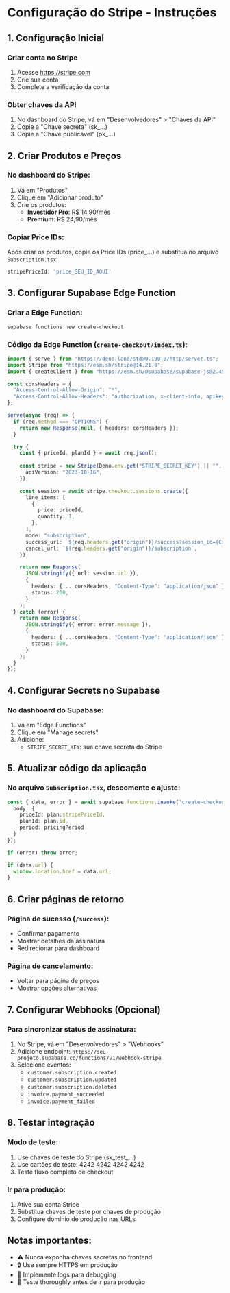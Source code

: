 
# Configuração do Stripe - Instruções

## 1. Configuração Inicial

### Criar conta no Stripe
1. Acesse https://stripe.com
2. Crie sua conta
3. Complete a verificação da conta

### Obter chaves da API
1. No dashboard do Stripe, vá em "Desenvolvedores" > "Chaves da API"
2. Copie a "Chave secreta" (sk_...)
3. Copie a "Chave publicável" (pk_...)

## 2. Criar Produtos e Preços

### No dashboard do Stripe:
1. Vá em "Produtos"
2. Clique em "Adicionar produto"
3. Crie os produtos:
   - **Investidor Pro**: R$ 14,90/mês
   - **Premium**: R$ 24,90/mês

### Copiar Price IDs:
Após criar os produtos, copie os Price IDs (price_...) e substitua no arquivo `Subscription.tsx`:
```typescript
stripePriceId: 'price_SEU_ID_AQUI'
```

## 3. Configurar Supabase Edge Function

### Criar a Edge Function:
```bash
supabase functions new create-checkout
```

### Código da Edge Function (`create-checkout/index.ts`):
```typescript
import { serve } from "https://deno.land/std@0.190.0/http/server.ts";
import Stripe from "https://esm.sh/stripe@14.21.0";
import { createClient } from "https://esm.sh/@supabase/supabase-js@2.45.0";

const corsHeaders = {
  "Access-Control-Allow-Origin": "*",
  "Access-Control-Allow-Headers": "authorization, x-client-info, apikey, content-type",
};

serve(async (req) => {
  if (req.method === "OPTIONS") {
    return new Response(null, { headers: corsHeaders });
  }

  try {
    const { priceId, planId } = await req.json();
    
    const stripe = new Stripe(Deno.env.get("STRIPE_SECRET_KEY") || "", {
      apiVersion: "2023-10-16",
    });

    const session = await stripe.checkout.sessions.create({
      line_items: [
        {
          price: priceId,
          quantity: 1,
        },
      ],
      mode: "subscription",
      success_url: `${req.headers.get("origin")}/success?session_id={CHECKOUT_SESSION_ID}`,
      cancel_url: `${req.headers.get("origin")}/subscription`,
    });

    return new Response(
      JSON.stringify({ url: session.url }),
      {
        headers: { ...corsHeaders, "Content-Type": "application/json" },
        status: 200,
      }
    );
  } catch (error) {
    return new Response(
      JSON.stringify({ error: error.message }),
      {
        headers: { ...corsHeaders, "Content-Type": "application/json" },
        status: 500,
      }
    );
  }
});
```

## 4. Configurar Secrets no Supabase

### No dashboard do Supabase:
1. Vá em "Edge Functions"
2. Clique em "Manage secrets"
3. Adicione:
   - `STRIPE_SECRET_KEY`: sua chave secreta do Stripe

## 5. Atualizar código da aplicação

### No arquivo `Subscription.tsx`, descomente e ajuste:
```typescript
const { data, error } = await supabase.functions.invoke('create-checkout', {
  body: {
    priceId: plan.stripePriceId,
    planId: plan.id,
    period: pricingPeriod
  }
});

if (error) throw error;

if (data.url) {
  window.location.href = data.url;
}
```

## 6. Criar páginas de retorno

### Página de sucesso (`/success`):
- Confirmar pagamento
- Mostrar detalhes da assinatura
- Redirecionar para dashboard

### Página de cancelamento:
- Voltar para página de preços
- Mostrar opções alternativas

## 7. Configurar Webhooks (Opcional)

### Para sincronizar status de assinatura:
1. No Stripe, vá em "Desenvolvedores" > "Webhooks"
2. Adicione endpoint: `https://seu-projeto.supabase.co/functions/v1/webhook-stripe`
3. Selecione eventos:
   - `customer.subscription.created`
   - `customer.subscription.updated`
   - `customer.subscription.deleted`
   - `invoice.payment_succeeded`
   - `invoice.payment_failed`

## 8. Testar integração

### Modo de teste:
1. Use chaves de teste do Stripe (sk_test_...)
2. Use cartões de teste: 4242 4242 4242 4242
3. Teste fluxo completo de checkout

### Ir para produção:
1. Ative sua conta Stripe
2. Substitua chaves de teste por chaves de produção
3. Configure domínio de produção nas URLs

## Notas importantes:
- ⚠️ Nunca exponha chaves secretas no frontend
- 🔒 Use sempre HTTPS em produção
- 📝 Implemente logs para debugging
- 🧪 Teste thoroughly antes de ir para produção
